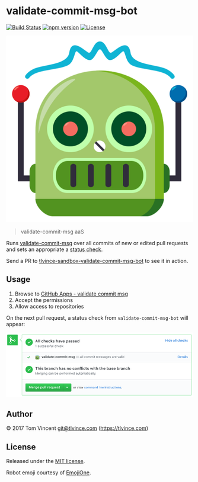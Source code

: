 # validate-commit-msg-bot

[![Build Status][travis-image]][travis-url]
[![npm version][npm-image]][npm-url]
[![License][license-image]][license-url]

<p align="center">
  <img src="docs/robot.png" alt="robot" />
</p>

[travis-url]: https://travis-ci.org/tlvince/validate-commit-msg-bot
[travis-image]: https://img.shields.io/travis/tlvince/validate-commit-msg-bot.svg
[npm-url]: https://www.npmjs.com/package/validate-commit-msg-bot
[npm-image]: https://img.shields.io/npm/v/validate-commit-msg-bot.svg
[license-url]: https://opensource.org/licenses/MIT
[license-image]: https://img.shields.io/npm/l/validate-commit-msg-bot.svg

> validate-commit-msg aaS

Runs [validate-commit-msg][] over all commits of new or edited pull requests and sets an appropriate a [status check][].

Send a PR to [tlvince-sandbox-validate-commit-msg-bot][] to see it in action.

[status check]: https://developer.github.com/v3/repos/statuses/
[validate-commit-msg]: https://github.com/conventional-changelog/validate-commit-msg
[tlvince-sandbox-validate-commit-msg-bot]: https://github.com/tlvince/tlvince-sandbox-validate-commit-msg-bot

## Usage

1. Browse to [GitHub Apps - validate commit msg][apps]
2. Accept the permissions
3. Allow access to repositories

On the next pull request, a status check from `validate-commit-msg-bot` will appear:

![status-check-screenshot][]

[apps]: https://github.com/apps/validate-commit-msg-bot
[status-check-screenshot]: docs/status-check-screenshot.png

## Author

© 2017 Tom Vincent <git@tlvince.com> (https://tlvince.com)

## License

Released under the [MIT license](http://tlvince.mit-license.org).

Robot emoji courtesy of [EmojiOne](https://www.emojione.com/emoji/1f916).
